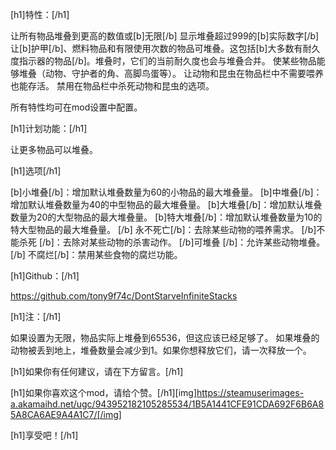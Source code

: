 [h1]特性：[/h1]

让所有物品堆叠到更高的数值或[b]无限[/b]
显示堆叠超过999的[b]实际数字[/b]
让[b]护甲[/b]、燃料物品和有限使用次数的物品可堆叠。这包括[b]大多数有耐久度指示器的物品[/b]。堆叠时，它们的当前耐久度也会与堆叠合并。
使某些物品能够堆叠（动物、守护者的角、高脚鸟蛋等）。
让动物和昆虫在物品栏中不需要喂养也能存活。
禁用在物品栏中杀死动物和昆虫的选项。

所有特性均可在mod设置中配置。

[h1]计划功能：[/h1]

让更多物品可以堆叠。

[h1]选项[/h1]

[b]小堆叠[/b]：增加默认堆叠数量为60的小物品的最大堆叠量。
[b]中堆叠[/b]：增加默认堆叠数量为40的中型物品的最大堆叠量。
[b]大堆叠[/b]：增加默认堆叠数量为20的大型物品的最大堆叠量。
[b]特大堆叠[/b]：增加默认堆叠数量为10的特大型物品的最大堆叠量。
[/b]<Animals> 永不死亡[/b]：去除某些动物的喂养需求。
[/b]不能杀死 <Animals>[/b]：去除对某些动物的杀害动作。
[/b]可堆叠 <Animals>[/b]：允许某些动物堆叠。
[/b]<food> 不腐烂[/b]：禁用某些食物的腐烂功能。

[h1]Github：[/h1]

https://github.com/tony9f74c/DontStarveInfiniteStacks

[h1]注：[/h1]

如果设置为无限，物品实际上堆叠到65536，但这应该已经足够了。
如果堆叠的动物被丢到地上，堆叠数量会减少到1。如果你想释放它们，请一次释放一个。

[h1]如果你有任何建议，请在下方留言。[/h1]

[h1]如果你喜欢这个mod，请给个赞。[/h1][img]https://steamuserimages-a.akamaihd.net/ugc/943952182105285534/1B5A1441CFE91CDA692F6B6A85A8CA6AE9A4A1C7/[/img]

[h1]享受吧！[/h1]

